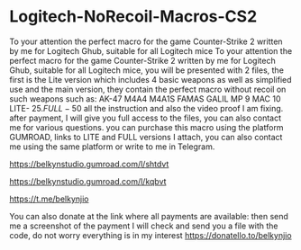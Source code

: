 # Logitech-NoRecoil-Macros-CS2
To your attention the perfect macro for the game Counter-Strike 2 written by me for Logitech Ghub, suitable for all Logitech mice
To your attention the perfect macro for the game Counter-Strike 2 written by me for Logitech Ghub, suitable for all Logitech mice, you will be presented with 2 files, the first is the Lite version which includes 4 basic weapons as well as simplified use and the main version, they contain the perfect macro without recoil on such weapons 
such as: 
AK-47
M4A4
M4A1S
FAMAS
GALIL
MP 9
MAC 10
LITE- 25$. FULL-50$
all the instruction and also the video proof I am fixing.
after payment, I will give you full access to the files, you can also contact me for various questions.
you can purchase this macro using the platform GUMROAD, links to LITE and FULL versions I attach, you can also contact me using the same platform or write to me in Telegram.

https://belkynstudio.gumroad.com/l/shtdvt

https://belkynstudio.gumroad.com/l/kqbvt

https://t.me/belkynjio

You can also donate at the link where all payments are available: then send me a screenshot of the payment I will check and send you a file with the code, do not worry everything is in my interest
https://donatello.to/belkynjio
